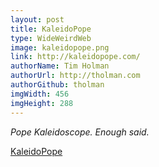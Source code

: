 ```yaml
---
layout: post
title: KaleidoPope
type: WideWeirdWeb
image: kaleidopope.png
link: http://kaleidopope.com/
authorName: Tim Holman
authorUrl: http://tholman.com
authorGithub: tholman
imgWidth: 456
imgHeight: 288
---
```


_Pope Kaleidoscope. Enough said._

[KaleidoPope](http://kaleidopope.com/)
